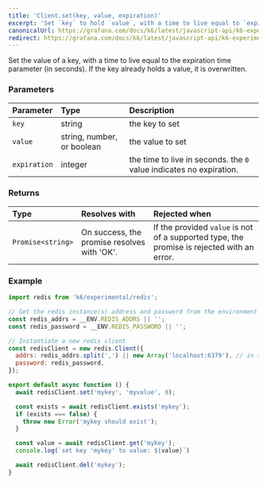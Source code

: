 ```yaml
---
title: 'Client.set(key, value, expiration)'
excerpt: 'Set `key` to hold `value`, with a time to live equal to `expiration`.'
canonicalUrl: https://grafana.com/docs/k6/latest/javascript-api/k6-experimental/redis/client/client-set/
redirect: https://grafana.com/docs/k6/latest/javascript-api/k6-experimental/redis/client/client-set/
---
```


Set the value of a key, with a time to live equal to the expiration time parameter (in seconds). If the key already holds a value, it is overwritten.

### Parameters

| Parameter    | Type    | Description                                                         |
| :----------- | :------ | :------------------------------------------------------------------ |
| `key`        | string  | the key to set                                                      |
| `value`      | string, number, or boolean     | the value to set                                                    |
| `expiration` | integer | the time to live in seconds. the `0` value indicates no expiration. |


### Returns

| Type              | Resolves with                               | Rejected when                                                                              |
| :---------------- | :------------------------------------------ | :----------------------------------------------------------------------------------------- |
| `Promise<string>` | On success, the promise resolves with 'OK'. | If the provided `value` is not of a supported type, the promise is rejected with an error. |

### Example

<CodeGroup labels={[]}>

```javascript
import redis from 'k6/experimental/redis';

// Get the redis instance(s) address and password from the environment
const redis_addrs = __ENV.REDIS_ADDRS || '';
const redis_password = __ENV.REDIS_PASSWORD || '';

// Instantiate a new redis client
const redisClient = new redis.Client({
  addrs: redis_addrs.split(',') || new Array('localhost:6379'), // in the form of 'host:port', separated by commas
  password: redis_password,
});

export default async function () {
  await redisClient.set('mykey', 'myvalue', 0);

  const exists = await redisClient.exists('mykey');
  if (exists === false) {
    throw new Error('mykey should exist');
  }

  const value = await redisClient.get('mykey');
  console.log(`set key 'mykey' to value: ${value}`)

  await redisClient.del('mykey');
}
```

</CodeGroup>